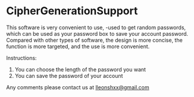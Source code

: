 # CipherGenerationSupport


This software is very convenient to use,
-used to get random passwords, which can be used as your password box to save your account password. Compared with other types of software, the design is more concise, the function is more targeted, and the use is more convenient.

Instructions:
1. You can choose the length of the password you want
2. You can save the password of your account


Any comments please contact us at lleonshxx@gmail.com
